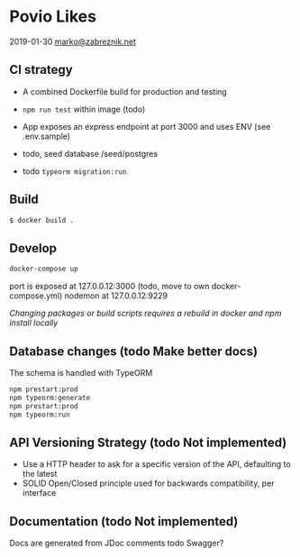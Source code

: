 # Povio Likes

2019-01-30 marko@zabreznik.net 

## CI strategy 

- A combined Dockerfile build for production and testing
- ``npm run test`` within image (todo)
- App exposes an express endpoint at port 3000 and uses ENV (see .env.sample)

- todo, seed database /seed/postgres
- todo ``typeorm migration:run``

## Build

```bash
$ docker build .
```

## Develop

```bash
docker-compose up
```

port is exposed at 127.0.0.12:3000
(todo, move to own docker-compose.yml) nodemon at 127.0.0.12:9229

*Changing packages or build scripts requires a rebuild in docker and npm install locally*

## Database changes (todo Make better docs)

The schema is handled with TypeORM

```bash
npm prestart:prod
npm typeorm:generate
npm prestart:prod
npm typeorm:run
```

## API Versioning Strategy (todo Not implemented)

- Use a HTTP header to ask for a specific version of the API, defaulting to the latest
- SOLID Open/Closed principle used for backwards compatibility, per interface

## Documentation (todo Not implemented)

Docs are generated from JDoc comments
todo Swagger?


